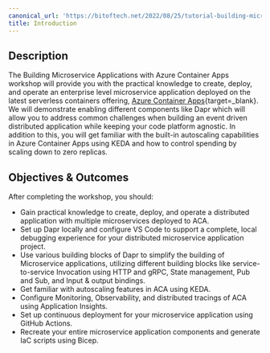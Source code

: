 ```yaml
---
canonical_url: 'https://bitoftech.net/2022/08/25/tutorial-building-microservice-applications-azure-container-apps-dapr/'
title: Introduction
---
```


## Description

The Building Microservice Applications with Azure Container Apps workshop will provide you with the practical knowledge to create, deploy, and operate an enterprise level microservice application deployed on the latest serverless containers offering, [Azure Container Apps](https://learn.microsoft.com/en-us/azure/container-apps/overview){target=_blank}. We will demonstrate enabling different components like Dapr which will allow you to address common challenges when building an event driven distributed application while keeping your code platform agnostic. In addition to this, you will get familiar with the built-in autoscaling capabilities in Azure Container Apps using KEDA and how to control spending by scaling down to zero replicas.

## Objectives & Outcomes

After completing the workshop, you should:

- Gain practical knowledge to create, deploy, and operate a distributed application with multiple microservices deployed to ACA.
- Set up Dapr locally and configure VS Code to support a complete, local debugging experience for your distributed microservice application project.
- Use various building blocks of Dapr to simplify the building of Microservice applications, utilizing different building blocks like service-to-service Invocation using HTTP and gRPC, State management, Pub and Sub, and Input & output bindings.
- Get familiar with autoscaling features in ACA using KEDA.
- Configure Monitoring, Observability, and distributed tracings of ACA using Application Insights.
- Set up continuous deployment for your microservice application using GitHub Actions.
- Recreate your entire microservice application components and generate IaC scripts using Bicep.
